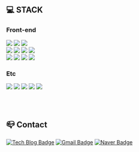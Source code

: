 ## 💻 STACK

### Front-end

<div>
  <picture>
    <img src="https://img.shields.io/badge/Javascript-F7DF1E?style=flat-square&logo=JavaScript&logoColor=black" style="display: inline;" />
  </picture>
  <picture>
    <img src="https://img.shields.io/badge/Typescript-3178C6?style=flat-square&logo=TypeScript&logoColor=white" style="display: inline;" />
  </picture>
  <picture>
    <img src="https://img.shields.io/badge/Three.js-000000?style=flat-square&logo=Three.js&logoColor=white" style="display: inline;" />
  </picture>
</div>

<div>
  <picture>
    <img src="https://img.shields.io/badge/HTML5-E34F26?style=flat-square&logo=HTML5&logoColor=white" style="display: inline;" />
  </picture>
  <picture>
    <img src="https://img.shields.io/badge/CSS3-1572B6?style=flat-square&logo=CSS3&logoColor=white" style="display: inline;" />
  </picture>
  <picture>
    <img src="https://img.shields.io/badge/Sass-CC6699?style=flat-square&logo=Sass&logoColor=white" style="display: inline;" />
  </picture>
  <picture>
    <img src="https://img.shields.io/badge/Tailwind-06B6D4?style=flat-square&logo=TailwindCSS&logoColor=white" style="display: inline;" />
  </picture>
</div>

<div>
  <picture>
    <img src="https://img.shields.io/badge/React-61DAFB?style=flat-square&logo=React&logoColor=black" style="display: inline;" />
  </picture>
  <picture>
    <img src="https://img.shields.io/badge/Redux-764ABC?style=flat-square&logo=Redux&logoColor=white" style="display: inline;" />
  </picture>
  <picture>
    <img src="https://img.shields.io/badge/Next.js-000000?style=flat-square&logo=Next.js&logoColor=white" style="display: inline;" />
  </picture>
  <picture>
    <img src="https://img.shields.io/badge/styled_components-DB7093?style=flat-square&logo=styled-components&logoColor=white" style="display: inline;" />
  </picture>
</div>



### Etc

<div>
  <picture>
    <img src="https://img.shields.io/badge/Node.js-339933?style=flat-square&logo=Node.js&logoColor=white" style="display: inline;" />
  </picture>
  <picture>
    <img src="https://img.shields.io/badge/Spring_Boot-6DB33F?style=flat-square&logo=Spring-Boot&logoColor=white" style="display: inline;" />
  </picture>
  <picture>
    <img src="https://img.shields.io/badge/Python-3776AB?style=flat-square&logo=Python&logoColor=white" style="display: inline;" />
  </picture>
  <picture>
    <img src="https://img.shields.io/badge/MongoDB-47A248?style=flat-square&logo=MongoDB&logoColor=white" style="display: inline;" />
  </picture>
  <picture>
    <img src="https://img.shields.io/badge/MySQL-4479A1?style=flat-square&logo=MySQL&logoColor=white" style="display: inline;" />
  </picture>
</div>

<br/><br/>

## 📪 Contact

[![Tech Blog Badge](http://img.shields.io/badge/-Tech%20blog-black?style=flat-square&logo=github&link=https://rheeeuro.github.io/TIL/)](https://rheeeuro.github.io/TIL/)
[![Gmail Badge](https://img.shields.io/badge/-Gmail-d14836?style=flat-square&logo=Gmail&logoColor=white&link=mailto:rheeeuro@gmail.com)](mailto:rheeeuro@gmail.com)
[![Naver Badge](https://img.shields.io/badge/-Naver-03C75A?style=flat-square&logo=Naver&logoColor=white&link=mailto:eurohand@naver.com)](mailto:eurohand@naver.com)
